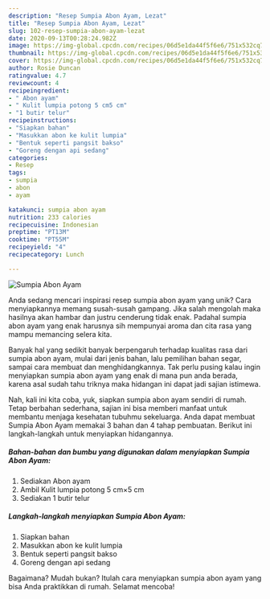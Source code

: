 ```yaml
---
description: "Resep Sumpia Abon Ayam, Lezat"
title: "Resep Sumpia Abon Ayam, Lezat"
slug: 102-resep-sumpia-abon-ayam-lezat
date: 2020-09-13T00:28:24.982Z
image: https://img-global.cpcdn.com/recipes/06d5e1da44f5f6e6/751x532cq70/sumpia-abon-ayam-foto-resep-utama.jpg
thumbnail: https://img-global.cpcdn.com/recipes/06d5e1da44f5f6e6/751x532cq70/sumpia-abon-ayam-foto-resep-utama.jpg
cover: https://img-global.cpcdn.com/recipes/06d5e1da44f5f6e6/751x532cq70/sumpia-abon-ayam-foto-resep-utama.jpg
author: Rosie Duncan
ratingvalue: 4.7
reviewcount: 4
recipeingredient:
- " Abon ayam"
- " Kulit lumpia potong 5 cm5 cm"
- "1 butir telur"
recipeinstructions:
- "Siapkan bahan"
- "Masukkan abon ke kulit lumpia"
- "Bentuk seperti pangsit bakso"
- "Goreng dengan api sedang"
categories:
- Resep
tags:
- sumpia
- abon
- ayam

katakunci: sumpia abon ayam 
nutrition: 233 calories
recipecuisine: Indonesian
preptime: "PT13M"
cooktime: "PT55M"
recipeyield: "4"
recipecategory: Lunch

---
```



![Sumpia Abon Ayam](https://img-global.cpcdn.com/recipes/06d5e1da44f5f6e6/751x532cq70/sumpia-abon-ayam-foto-resep-utama.jpg)

Anda sedang mencari inspirasi resep sumpia abon ayam yang unik? Cara menyiapkannya memang susah-susah gampang. Jika salah mengolah maka hasilnya akan hambar dan justru cenderung tidak enak. Padahal sumpia abon ayam yang enak harusnya sih mempunyai aroma dan cita rasa yang mampu memancing selera kita.

Banyak hal yang sedikit banyak berpengaruh terhadap kualitas rasa dari sumpia abon ayam, mulai dari jenis bahan, lalu pemilihan bahan segar, sampai cara membuat dan menghidangkannya. Tak perlu pusing kalau ingin menyiapkan sumpia abon ayam yang enak di mana pun anda berada, karena asal sudah tahu triknya maka hidangan ini dapat jadi sajian istimewa.




Nah, kali ini kita coba, yuk, siapkan sumpia abon ayam sendiri di rumah. Tetap berbahan sederhana, sajian ini bisa memberi manfaat untuk membantu menjaga kesehatan tubuhmu sekeluarga. Anda dapat membuat Sumpia Abon Ayam memakai 3 bahan dan 4 tahap pembuatan. Berikut ini langkah-langkah untuk menyiapkan hidangannya.

<!--inarticleads1-->

##### Bahan-bahan dan bumbu yang digunakan dalam menyiapkan Sumpia Abon Ayam:

1. Sediakan  Abon ayam
1. Ambil  Kulit lumpia potong 5 cm×5 cm
1. Sediakan 1 butir telur




<!--inarticleads2-->

##### Langkah-langkah menyiapkan Sumpia Abon Ayam:

1. Siapkan bahan
1. Masukkan abon ke kulit lumpia
1. Bentuk seperti pangsit bakso
1. Goreng dengan api sedang




Bagaimana? Mudah bukan? Itulah cara menyiapkan sumpia abon ayam yang bisa Anda praktikkan di rumah. Selamat mencoba!
